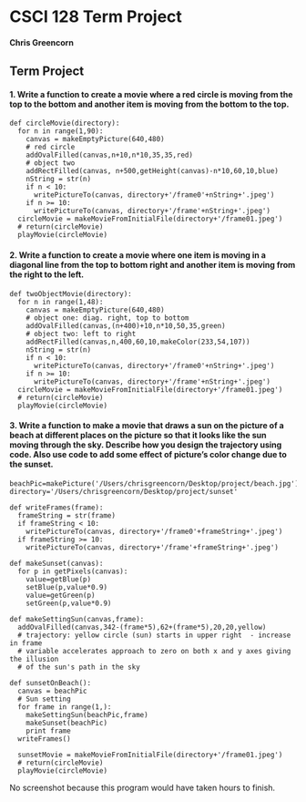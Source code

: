 # CSCI 128 Term Project #


#### Chris Greencorn ####

## Term Project ##

#### 1. Write a function to create a movie where a red circle is moving from the top to the bottom and another item is moving from the bottom to the top. ####

```
def circleMovie(directory):
  for n in range(1,90):
    canvas = makeEmptyPicture(640,480)
    # red circle
    addOvalFilled(canvas,n+10,n*10,35,35,red)   
    # object two
    addRectFilled(canvas, n+500,getHeight(canvas)-n*10,60,10,blue)
    nString = str(n)
    if n < 10:
      writePictureTo(canvas, directory+'/frame0'+nString+'.jpeg')
    if n >= 10:
      writePictureTo(canvas, directory+'/frame'+nString+'.jpeg')
  circleMovie = makeMovieFromInitialFile(directory+'/frame01.jpeg')
  # return(circleMovie)
  playMovie(circleMovie)       

```

#### 2. Write a function to create a movie where one item is moving in a diagonal line from the top to bottom right and another item is moving from the right to the left. ####

```
def twoObjectMovie(directory):
  for n in range(1,48):
    canvas = makeEmptyPicture(640,480)
    # object one: diag. right, top to bottom
    addOvalFilled(canvas,(n+400)+10,n*10,50,35,green)   
    # object two: left to right
    addRectFilled(canvas,n,400,60,10,makeColor(233,54,107))
    nString = str(n)
    if n < 10:
      writePictureTo(canvas, directory+'/frame0'+nString+'.jpeg')
    if n >= 10:
      writePictureTo(canvas, directory+'/frame'+nString+'.jpeg')
  circleMovie = makeMovieFromInitialFile(directory+'/frame01.jpeg')
  # return(circleMovie)
  playMovie(circleMovie)   

```

#### 3. Write a function to make a movie that draws a sun on the picture of a beach at different places on the picture so that it looks like the sun moving through the sky. Describe how you design the trajectory using code. Also use code to add some effect of picture’s color change due to the sunset. ####

```
beachPic=makePicture('/Users/chrisgreencorn/Desktop/project/beach.jpg')
directory='/Users/chrisgreencorn/Desktop/project/sunset'  

def writeFrames(frame):
  frameString = str(frame)
  if frameString < 10:
    writePictureTo(canvas, directory+'/frame0'+frameString+'.jpeg')
  if frameString >= 10:
    writePictureTo(canvas, directory+'/frame'+frameString+'.jpeg')
    
def makeSunset(canvas):
  for p in getPixels(canvas):
    value=getBlue(p)
    setBlue(p,value*0.9)
    value=getGreen(p)
    setGreen(p,value*0.9)
      
def makeSettingSun(canvas,frame):
  addOvalFilled(canvas,342-(frame*5),62+(frame*5),20,20,yellow)
  # trajectory: yellow circle (sun) starts in upper right  - increase in frame 
  # variable accelerates approach to zero on both x and y axes giving the illusion
  # of the sun's path in the sky 

def sunsetOnBeach():
  canvas = beachPic
  # Sun setting
  for frame in range(1,):
    makeSettingSun(beachPic,frame)
    makeSunset(beachPic)
    print frame
  writeFrames()
  
  sunsetMovie = makeMovieFromInitialFile(directory+'/frame01.jpeg')
  # return(circleMovie)
  playMovie(circleMovie)   

```

No screenshot because this program would have taken hours to finish. 